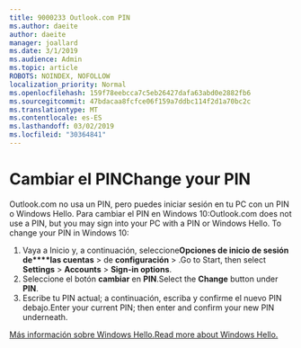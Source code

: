 ```yaml
---
title: 9000233 Outlook.com PIN
ms.author: daeite
author: daeite
manager: joallard
ms.date: 3/1/2019
ms.audience: Admin
ms.topic: article
ROBOTS: NOINDEX, NOFOLLOW
localization_priority: Normal
ms.openlocfilehash: 159f78eebcca7c5eb26427dafa63abd0e2882fb6
ms.sourcegitcommit: 47bdacaa8fcfce06f159a7ddbc114f2d1a70bc2c
ms.translationtype: MT
ms.contentlocale: es-ES
ms.lasthandoff: 03/02/2019
ms.locfileid: "30364841"
---
```

# <a name="change-your-pin"></a><span data-ttu-id="3d7c5-102">Cambiar el PIN</span><span class="sxs-lookup"><span data-stu-id="3d7c5-102">Change your PIN</span></span>

<span data-ttu-id="3d7c5-p101">Outlook.com no usa un PIN, pero puedes iniciar sesión en tu PC con un PIN o Windows Hello. Para cambiar el PIN en Windows 10:</span><span class="sxs-lookup"><span data-stu-id="3d7c5-p101">Outlook.com does not use a PIN, but you may sign into your PC with a PIN or Windows Hello. To change your PIN in Windows 10:</span></span>

1. <span data-ttu-id="3d7c5-105">Vaya a Inicio y, a continuación, seleccione**Opciones de inicio de sesión de\*\*\*\*las cuentas** > de **configuración** > .</span><span class="sxs-lookup"><span data-stu-id="3d7c5-105">Go to Start, then select **Settings** > **Accounts** > **Sign-in options**.</span></span>
2. <span data-ttu-id="3d7c5-106">Seleccione el botón **cambiar** en **PIN**.</span><span class="sxs-lookup"><span data-stu-id="3d7c5-106">Select the **Change** button under **PIN**.</span></span>
3. <span data-ttu-id="3d7c5-107">Escribe tu PIN actual; a continuación, escriba y confirme el nuevo PIN debajo.</span><span class="sxs-lookup"><span data-stu-id="3d7c5-107">Enter your current PIN; then enter and confirm your new PIN underneath.</span></span>

[<span data-ttu-id="3d7c5-108">Más información sobre Windows Hello.</span><span class="sxs-lookup"><span data-stu-id="3d7c5-108">Read more about Windows Hello.</span></span>](https://support.microsoft.com/help/17215/)